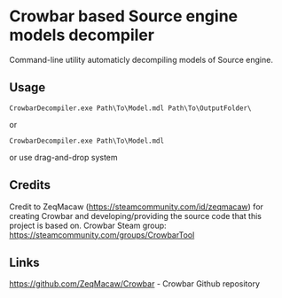 # Crowbar based Source engine models decompiler
Command-line utility automaticly decompiling models of Source engine. 


## Usage

```
CrowbarDecompiler.exe Path\To\Model.mdl Path\To\OutputFolder\
```
or

```
CrowbarDecompiler.exe Path\To\Model.mdl
```
or use drag-and-drop system


## Credits

Credit to ZeqMacaw (https://steamcommunity.com/id/zeqmacaw) for creating Crowbar and developing/providing the source code that this project is based on.
Crowbar Steam group: https://steamcommunity.com/groups/CrowbarTool

## Links

https://github.com/ZeqMacaw/Crowbar - Crowbar Github repository

